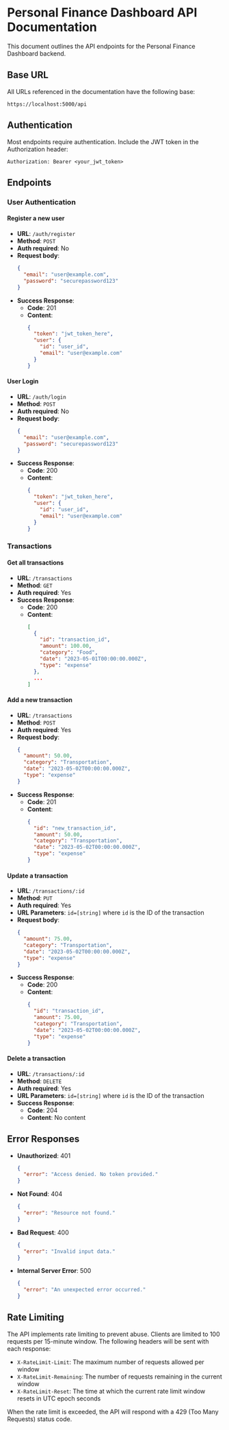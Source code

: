 # Personal Finance Dashboard API Documentation

This document outlines the API endpoints for the Personal Finance Dashboard backend.

## Base URL

All URLs referenced in the documentation have the following base:
```
https://localhost:5000/api
```

## Authentication

Most endpoints require authentication. Include the JWT token in the Authorization header:
```
Authorization: Bearer <your_jwt_token>
```

## Endpoints

### User Authentication

#### Register a new user

- **URL**: `/auth/register`
- **Method**: `POST`
- **Auth required**: No
- **Request body**:
  ```json
  {
    "email": "user@example.com",
    "password": "securepassword123"
  }
  ```
- **Success Response**:
  - **Code**: 201
  - **Content**: 
    ```json
    {
      "token": "jwt_token_here",
      "user": {
        "id": "user_id",
        "email": "user@example.com"
      }
    }
    ```

#### User Login

- **URL**: `/auth/login`
- **Method**: `POST`
- **Auth required**: No
- **Request body**:
  ```json
  {
    "email": "user@example.com",
    "password": "securepassword123"
  }
  ```
- **Success Response**:
  - **Code**: 200
  - **Content**: 
    ```json
    {
      "token": "jwt_token_here",
      "user": {
        "id": "user_id",
        "email": "user@example.com"
      }
    }
    ```

### Transactions

#### Get all transactions

- **URL**: `/transactions`
- **Method**: `GET`
- **Auth required**: Yes
- **Success Response**:
  - **Code**: 200
  - **Content**: 
    ```json
    [
      {
        "id": "transaction_id",
        "amount": 100.00,
        "category": "Food",
        "date": "2023-05-01T00:00:00.000Z",
        "type": "expense"
      },
      ...
    ]
    ```

#### Add a new transaction

- **URL**: `/transactions`
- **Method**: `POST`
- **Auth required**: Yes
- **Request body**:
  ```json
  {
    "amount": 50.00,
    "category": "Transportation",
    "date": "2023-05-02T00:00:00.000Z",
    "type": "expense"
  }
  ```
- **Success Response**:
  - **Code**: 201
  - **Content**: 
    ```json
    {
      "id": "new_transaction_id",
      "amount": 50.00,
      "category": "Transportation",
      "date": "2023-05-02T00:00:00.000Z",
      "type": "expense"
    }
    ```

#### Update a transaction

- **URL**: `/transactions/:id`
- **Method**: `PUT`
- **Auth required**: Yes
- **URL Parameters**: `id=[string]` where `id` is the ID of the transaction
- **Request body**:
  ```json
  {
    "amount": 75.00,
    "category": "Transportation",
    "date": "2023-05-02T00:00:00.000Z",
    "type": "expense"
  }
  ```
- **Success Response**:
  - **Code**: 200
  - **Content**: 
    ```json
    {
      "id": "transaction_id",
      "amount": 75.00,
      "category": "Transportation",
      "date": "2023-05-02T00:00:00.000Z",
      "type": "expense"
    }
    ```

#### Delete a transaction

- **URL**: `/transactions/:id`
- **Method**: `DELETE`
- **Auth required**: Yes
- **URL Parameters**: `id=[string]` where `id` is the ID of the transaction
- **Success Response**:
  - **Code**: 204
  - **Content**: No content

## Error Responses

- **Unauthorized**: 401
  ```json
  {
    "error": "Access denied. No token provided."
  }
  ```

- **Not Found**: 404
  ```json
  {
    "error": "Resource not found."
  }
  ```

- **Bad Request**: 400
  ```json
  {
    "error": "Invalid input data."
  }
  ```

- **Internal Server Error**: 500
  ```json
  {
    "error": "An unexpected error occurred."
  }
  ```

## Rate Limiting

The API implements rate limiting to prevent abuse. Clients are limited to 100 requests per 15-minute window. The following headers will be sent with each response:

- `X-RateLimit-Limit`: The maximum number of requests allowed per window
- `X-RateLimit-Remaining`: The number of requests remaining in the current window
- `X-RateLimit-Reset`: The time at which the current rate limit window resets in UTC epoch seconds

When the rate limit is exceeded, the API will respond with a 429 (Too Many Requests) status code.